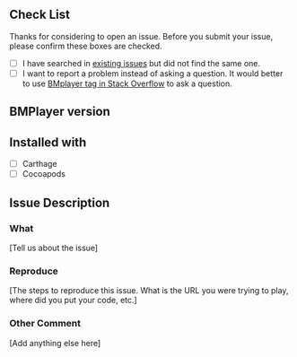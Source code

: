 ## Check List

Thanks for considering to open an issue. Before you submit your issue, please confirm these boxes are checked.
- [ ] I have searched in [existing issues](https://github.com/BrikerMan/BMPlayer/issues?utf8=%E2%9C%93&q=) but did not find the same one.
- [ ] I want to report a problem instead of asking a question. It would better to use [BMplayer tag in Stack Overflow](http://stackoverflow.com/questions/tagged/bmplayer) to ask a question.

## BMPlayer version 

## Installed with 
- [ ] Carthage
- [ ] Cocoapods

## Issue Description

### What

[Tell us about the issue]

### Reproduce

[The steps to reproduce this issue. What is the URL you were trying to play, where did you put your code, etc.]

### Other Comment

[Add anything else here]
